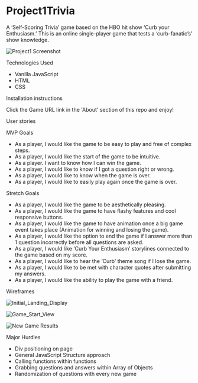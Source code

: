 # Project1Trivia

A ‘Self-Scoring Trivia’ game based on the HBO hit show ‘Curb your Enthusiasm.’ This is an online single-player game that tests a ‘curb-fanatic’s’ show knowledge.

![Project1 Screenshot](https://user-images.githubusercontent.com/90514977/142654868-c3886b94-e78a-4a44-abc0-ca19c788de8f.png)


Technologies Used

- Vanilla JavaScript
- HTML
- CSS

Installation instructions

Click the Game URL link in the 'About' section of this repo and enjoy!

User stories

MVP Goals

- As a player, I would like the game to be easy to play and free of complex steps.
- As a player, I would like the start of the game to be intuitive.
- As a player. I want to know how I can win the game.
- As a player, I would like to know if I got a question right or wrong.
- As a player, I would like to know when the game is over.
- As a player, I would like to easily play again once the game is over.

Stretch Goals

- As a player, I would like the game to be aesthetically pleasing.
- As a player, I would like the game to have flashy features and cool responsive buttons.
- As a player, I would like the game to have animation once a big game event takes place (Animation for winning and losing the game).
- As a player, I would like the option to end the game if I answer more than 1 question incorrectly before all questions are asked.
- As a player, I would like ‘Curb Your Enthusiasm’ storylines connected to the game based on my score.
- As a player, I would like to hear the ‘Curb’ theme song if I lose the game.
- As a player, I would like to be met with character quotes after submitting my answers.
- As a player, I would like the ability to play the game with a friend.

Wireframes

![Initial_Landing_Display](https://user-images.githubusercontent.com/90514977/142656106-a06e9485-04b3-4c76-b5be-34ad9a7297db.png)

![Game_Start_View](https://user-images.githubusercontent.com/90514977/142656126-3c4d6452-6475-4792-a688-b17a37420328.png)

![New Game Results](https://user-images.githubusercontent.com/90514977/142656160-84838459-f9ce-4bcd-a93f-5771e18ff71c.png)

Major Hurdles

- Div positioning on page
- General JavaScript Structure approach
- Calling functions within functions
- Grabbing questions and answers within Array of Objects
- Randomization of questions with every new game 


